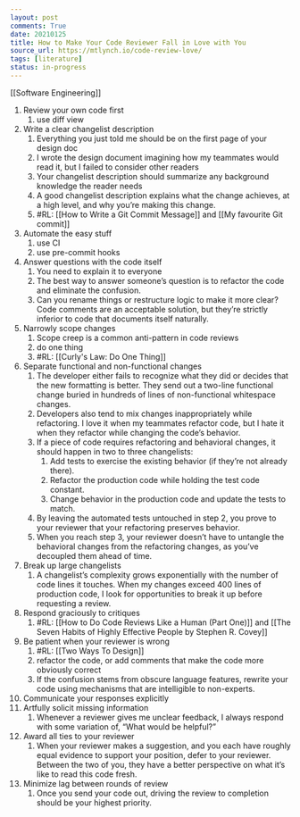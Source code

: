 ```yaml
---
layout: post
comments: True
date: 20210125
title: How to Make Your Code Reviewer Fall in Love with You
source_url: https://mtlynch.io/code-review-love/
tags: [literature]
status: in-progress
---
```


[[Software Engineering]]

1. Review your own code first
    1. use diff view
2. Write a clear changelist description
    1. Everything you just told me should be on the first page of your design doc
    2. I wrote the design document imagining how my teammates would read it, but I failed to consider other readers
    3. Your changelist description should summarize any background knowledge the reader needs
    4. A good changelist description explains what the change achieves, at a high level, and why you’re making this change.
    5. #RL: [[How to Write a Git Commit Message]] and [[My favourite Git commit]]
3. Automate the easy stuff
    1. use CI
    2. use pre-commit hooks
4. Answer questions with the code itself
    1. You need to explain it to everyone
    2. The best way to answer someone’s question is to refactor the code and eliminate the confusion.
    3. Can you rename things or restructure logic to make it more clear? Code comments are an acceptable solution, but they’re strictly inferior to code that documents itself naturally.
5. Narrowly scope changes
    1. Scope creep is a common anti-pattern in code reviews
    2. do one thing
    3. #RL: [[Curly's Law: Do One Thing]]
6. Separate functional and non-functional changes
    1. The developer either fails to recognize what they did or decides that the new formatting is better. They send out a two-line functional change buried in hundreds of lines of non-functional whitespace changes.
    2. Developers also tend to mix changes inappropriately while refactoring. I love it when my teammates refactor code, but I hate it when they refactor while changing the code’s behavior.
    3. If a piece of code requires refactoring and behavioral changes, it should happen in two to three changelists:
        1. Add tests to exercise the existing behavior (if they’re not already there).
        2. Refactor the production code while holding the test code constant.
        3. Change behavior in the production code and update the tests to match.
    4. By leaving the automated tests untouched in step 2, you prove to your reviewer that your refactoring preserves behavior.
    5. When you reach step 3, your reviewer doesn’t have to untangle the behavioral changes from the refactoring changes, as you’ve decoupled them ahead of time.
7. Break up large changelists
    1. A changelist’s complexity grows exponentially with the number of code lines it touches. When my changes exceed 400 lines of production code, I look for opportunities to break it up before requesting a review.
8. Respond graciously to critiques
    1. #RL: [[How to Do Code Reviews Like a Human (Part One)]] and [[The Seven Habits of Highly Effective People by Stephen R. Covey]]
9. Be patient when your reviewer is wrong
    1. #RL: [[Two Ways To Design]]
    2. refactor the code, or add comments that make the code more obviously correct
    3. If the confusion stems from obscure language features, rewrite your code using mechanisms that are intelligible to non-experts.
10. Communicate your responses explicitly
11. Artfully solicit missing information
    1. Whenever a reviewer gives me unclear feedback, I always respond with some variation of, “What would be helpful?”
12. Award all ties to your reviewer
    1. When your reviewer makes a suggestion, and you each have roughly equal evidence to support your position, defer to your reviewer. Between the two of you, they have a better perspective on what it’s like to read this code fresh.
13. Minimize lag between rounds of review
    1. Once you send your code out, driving the review to completion should be your highest priority.
